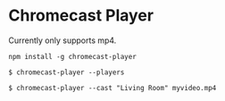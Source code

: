 Chromecast Player
=================

Currently only supports mp4.

```
npm install -g chromecast-player
```

```
$ chromecast-player --players
```

```
$ chromecast-player --cast "Living Room" myvideo.mp4
```
